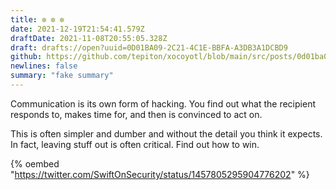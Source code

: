 ```yaml
---
title: ✼ ✼ ✼
date: 2021-12-19T21:54:41.579Z
draftDate: 2021-11-08T20:55:05.328Z
draft: drafts://open?uuid=0D01BA09-2C21-4C1E-BBFA-A3DB3A1DCBD9
github: https://github.com/tepiton/xocoyotl/blob/main/src/posts/0d01ba09-2c21-4c1e-bbfa-a3db3a1dcbd9.md
newlines: false
summary: "fake summary"
---
```

Communication is its own form of hacking. You find out what the recipient responds to, makes time for, and then is convinced to act on.
<!-- excerpt -->
This is often simpler and dumber and without the detail you think it expects. In fact, leaving stuff out is often critical. Find out how to win.

{% oembed "https://twitter.com/SwiftOnSecurity/status/1457805295904776202" %}


